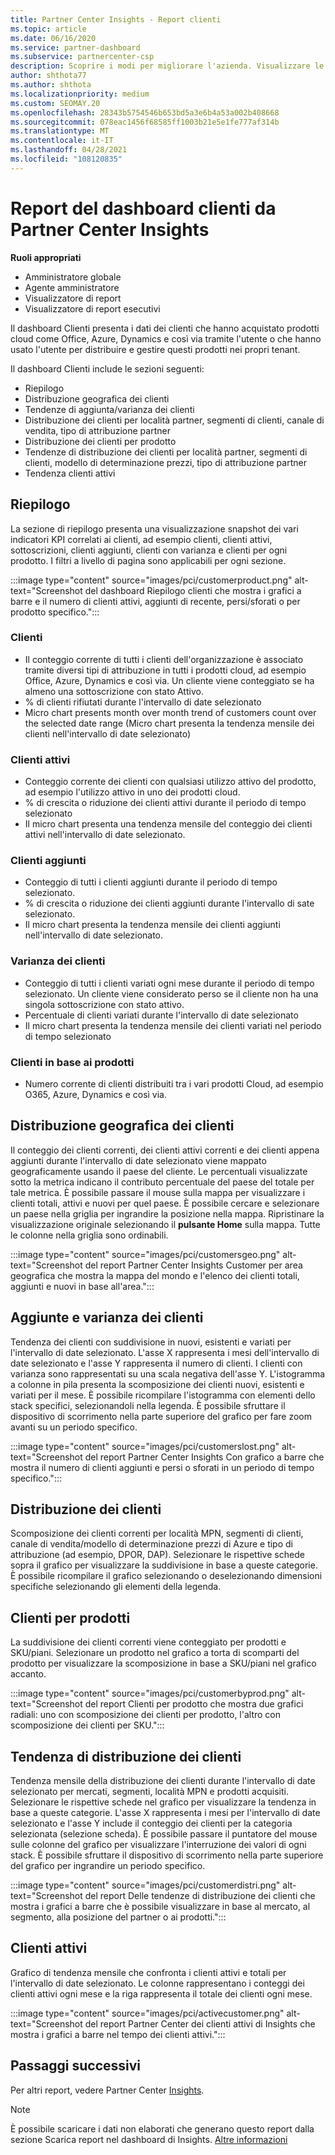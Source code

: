 ```yaml
---
title: Partner Center Insights - Report clienti
ms.topic: article
ms.date: 06/16/2020
ms.service: partner-dashboard
ms.subservice: partnercenter-csp
description: Scoprire i modi per migliorare l'azienda. Visualizzare le tendenze specifiche dei clienti in base all'area geografica, al prodotto e ad altri attributi.
author: shthota77
ms.author: shthota
ms.localizationpriority: medium
ms.custom: SEOMAY.20
ms.openlocfilehash: 28343b5754546b653bd5a3e6b4a53a002b408668
ms.sourcegitcommit: 078eac1456f68585ff1003b21e5e1fe777af314b
ms.translationtype: MT
ms.contentlocale: it-IT
ms.lasthandoff: 04/28/2021
ms.locfileid: "108120835"
---
```

# <a name="customers-dashboard-reports-from-partner-center-insights"></a>Report del dashboard clienti da Partner Center Insights

**Ruoli appropriati**

- Amministratore globale
- Agente amministratore
- Visualizzatore di report
- Visualizzatore di report esecutivi

Il dashboard Clienti presenta i dati dei clienti che hanno acquistato prodotti cloud come Office, Azure, Dynamics e così via tramite l'utente o che hanno usato l'utente per distribuire e gestire questi prodotti nei propri tenant. 
 
Il dashboard Clienti include le sezioni seguenti: 

- Riepilogo  
- Distribuzione geografica dei clienti 
- Tendenze di aggiunta/varianza dei clienti 
- Distribuzione dei clienti per località partner, segmenti di clienti, canale di vendita, tipo di attribuzione partner 
- Distribuzione dei clienti per prodotto 
- Tendenze di distribuzione dei clienti per località partner, segmenti di clienti, modello di determinazione prezzi, tipo di attribuzione partner 
- Tendenza clienti attivi 

## <a name="summary"></a>Riepilogo

La sezione di riepilogo presenta una visualizzazione snapshot dei vari indicatori KPI correlati ai clienti, ad esempio clienti, clienti attivi, sottoscrizioni, clienti aggiunti, clienti con varianza e clienti per ogni prodotto. I filtri a livello di pagina sono applicabili per ogni sezione.

:::image type="content" source="images/pci/customerproduct.png" alt-text="Screenshot del dashboard Riepilogo clienti che mostra i grafici a barre e il numero di clienti attivi, aggiunti di recente, persi/sforati o per prodotto specifico.":::

### <a name="customers"></a>Clienti

- Il conteggio corrente di tutti i clienti dell'organizzazione è associato tramite diversi tipi di attribuzione in tutti i prodotti cloud, ad esempio Office, Azure, Dynamics e così via. Un cliente viene conteggiato se ha almeno una sottoscrizione con stato Attivo.  
- % di clienti rifiutati durante l'intervallo di date selezionato 
- Micro chart presents month over month trend of customers count over the selected date range (Micro chart presenta la tendenza mensile dei clienti nell'intervallo di date selezionato)

### <a name="active-customers"></a>Clienti attivi

- Conteggio corrente dei clienti con qualsiasi utilizzo attivo del prodotto, ad esempio l'utilizzo attivo in uno dei prodotti cloud.
- % di crescita o riduzione dei clienti attivi durante il periodo di tempo selezionato
- Il micro chart presenta una tendenza mensile del conteggio dei clienti attivi nell'intervallo di date selezionato.

### <a name="customers-added"></a>Clienti aggiunti

- Conteggio di tutti i clienti aggiunti durante il periodo di tempo selezionato.
- % di crescita o riduzione dei clienti aggiunti durante l'intervallo di sate selezionato.
- Il micro chart presenta la tendenza mensile dei clienti aggiunti nell'intervallo di date selezionato.

### <a name="customers-churned"></a>Varianza dei clienti
- Conteggio di tutti i clienti variati ogni mese durante il periodo di tempo selezionato. Un cliente viene considerato perso se il cliente non ha una singola sottoscrizione con stato attivo. 
- Percentuale di clienti variati durante l'intervallo di date selezionato 
- Il micro chart presenta la tendenza mensile dei clienti variati nel periodo di tempo selezionato 
 
### <a name="customers-by-products"></a>Clienti in base ai prodotti

- Numero corrente di clienti distribuiti tra i vari prodotti Cloud, ad esempio O365, Azure, Dynamics e così via.  

## <a name="geographical-spread-of-your-customers"></a>Distribuzione geografica dei clienti

Il conteggio dei clienti correnti, dei clienti attivi correnti e dei clienti appena aggiunti durante l'intervallo di date selezionato viene mappato geograficamente usando il paese del cliente. Le percentuali visualizzate sotto la metrica indicano il contributo percentuale del paese del totale per tale metrica. È possibile passare il mouse sulla mappa per visualizzare i clienti totali, attivi e nuovi per quel paese. È possibile cercare e selezionare un paese nella griglia per ingrandire la posizione nella mappa. Ripristinare la visualizzazione originale selezionando il **pulsante Home** sulla mappa. Tutte le colonne nella griglia sono ordinabili.  

:::image type="content" source="images/pci/customersgeo.png" alt-text="Screenshot del report Partner Center Insights Customer per area geografica che mostra la mappa del mondo e l'elenco dei clienti totali, aggiunti e nuovi in base all'area.":::

## <a name="customer-adds-and-churns"></a>Aggiunte e varianza dei clienti

Tendenza dei clienti con suddivisione in nuovi, esistenti e variati per l'intervallo di date selezionato. L'asse X rappresenta i mesi dell'intervallo di date selezionato e l'asse Y rappresenta il numero di clienti. I clienti con varianza sono rappresentati su una scala negativa dell'asse Y. L'istogramma a colonne in pila presenta la scomposizione dei clienti nuovi, esistenti e variati per il mese. È possibile ricompilare l'istogramma con elementi dello stack specifici, selezionandoli nella legenda. È possibile sfruttare il dispositivo di scorrimento nella parte superiore del grafico per fare zoom avanti su un periodo specifico. 

:::image type="content" source="images/pci/customerslost.png" alt-text="Screenshot del report Partner Center Insights Con grafico a barre che mostra il numero di clienti aggiunti e persi o sforati in un periodo di tempo specifico.":::

## <a name="customer-distribution"></a>Distribuzione dei clienti

Scomposizione dei clienti correnti per località MPN, segmenti di clienti, canale di vendita/modello di determinazione prezzi di Azure e tipo di attribuzione (ad esempio, DPOR, DAP). Selezionare le rispettive schede sopra il grafico per visualizzare la suddivisione in base a queste categorie. È possibile ricompilare il grafico selezionando o deselezionando dimensioni specifiche selezionando gli elementi della legenda. 

## <a name="customers-by-products"></a>Clienti per prodotti

La suddivisione dei clienti correnti viene conteggiato per prodotti e SKU/piani. Selezionare un prodotto nel grafico a torta di scomparti del prodotto per visualizzare la scomposizione in base a SKU/piani nel grafico accanto.

:::image type="content" source="images/pci/customerbyprod.png" alt-text="Screenshot del report Clienti per prodotto che mostra due grafici radiali: uno con scomposizione dei clienti per prodotto, l'altro con scomposizione dei clienti per SKU.":::

## <a name="customer-distribution-trend"></a>Tendenza di distribuzione dei clienti 

Tendenza mensile della distribuzione dei clienti durante l'intervallo di date selezionato per mercati, segmenti, località MPN e prodotti acquisiti. Selezionare le rispettive schede nel grafico per visualizzare la tendenza in base a queste categorie. L'asse X rappresenta i mesi per l'intervallo di date selezionato e l'asse Y include il conteggio dei clienti per la categoria selezionata (selezione scheda). È possibile passare il puntatore del mouse sulle colonne del grafico per visualizzare l'interruzione dei valori di ogni stack. È possibile sfruttare il dispositivo di scorrimento nella parte superiore del grafico per ingrandire un periodo specifico.   

:::image type="content" source="images/pci/customerdistri.png" alt-text="Screenshot del report Delle tendenze di distribuzione dei clienti che mostra i grafici a barre che è possibile visualizzare in base al mercato, al segmento, alla posizione del partner o ai prodotti.":::

## <a name="active-customers"></a>Clienti attivi

Grafico di tendenza mensile che confronta i clienti attivi e totali per l'intervallo di date selezionato. Le colonne rappresentano i conteggi dei clienti attivi ogni mese e la riga rappresenta il totale dei clienti ogni mese. 

:::image type="content" source="images/pci/activecustomer.png" alt-text="Screenshot del report Partner Center dei clienti attivi di Insights che mostra i grafici a barre nel tempo dei clienti attivi.":::

## <a name="next-steps"></a>Passaggi successivi

Per altri report, vedere Partner Center [Insights](partner-center-insights.md).

>[!NOTE]
> È possibile scaricare i dati non elaborati che generano questo report dalla sezione Scarica report nel dashboard di Insights. [Altre informazioni](pci-download-reports.md) 
